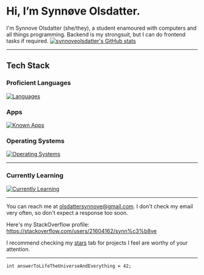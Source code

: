 # Hi, I’m Synnøve Olsdatter.
I'm Synnove Olsdatter (she/they), a student enamoured with computers and all things programming. Backend is my strongsuit, but I can do frontend tasks if required.
[![synnoveolsdatter's GitHub stats](https://github-readme-stats.vercel.app/api?username=anuraghazra)](https://github.com/anuraghazra/github-readme-stats)

----------------------------------------------------------------------------------------------------------------

## Tech Stack

### Proficient Languages
[![Languages](https://skillicons.dev/icons?i=html,js,css,py,bash,cs,java,go,c,asm)](https://skillicons.dev)

### Apps
[![Known Apps](https://skillicons.dev/icons?i=sublime,intellij,clion)](https://skillicons.dev)

### Operating Systems
[![Operating Systems](https://skillicons.dev/icons?i=linux,debian,apple)](https://skillicons.dev)

----------------------------------------------------------------------------------------------------------------

### Currently Learning
[![Currently Learning](https://skillicons.dev/icons?i=haxe,rust,zig)](https://skillicons.dev)

----------------------------------------------------------------------------------------------------------------

<!--To be honest, a lot of these projects are just here because I wanna see what colour github gives to the different languages I use.-->
You can reach me at olsdattersynnove@gmail.com.
I don't check my email very often, so don't expect a response too soon.

Here's my StackOverflow profile: https://stackoverflow.com/users/21604162/synn%c3%b8ve

I recommend checking my <a href="https://github.com/synnoveolsdatter?tab=stars">stars</a> tab for projects I feel are worthy of your attention.

----------------------------------------------------------------------------------------------------------------
```
int answerToLifeTheUniverseAndEverything = 42;
```

<!---
synnoveolsdatter/synnoveolsdatter is a ✨ special ✨ repository because its `README.md` (this file) appears on your GitHub profile.
You can click the Preview link to take a look at your changes.
--->

